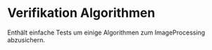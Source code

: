 # Verifikation Algorithmen
Enthält einfache Tests um einige Algorithmen zum ImageProcessing abzusichern.
